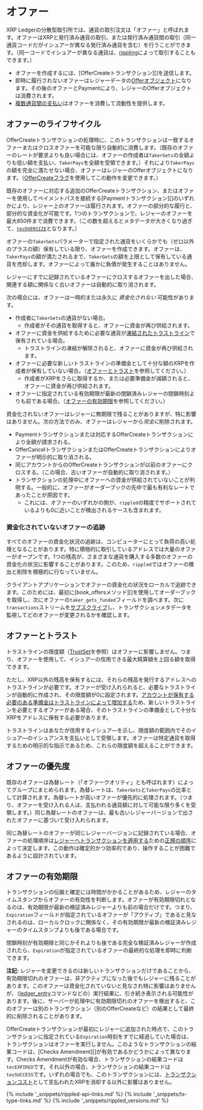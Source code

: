 # オファー

XRP Ledgerの分散型取引所では、通貨の取引注文は「オファー」と呼ばれます。オファーはXRPと発行済み通貨の取引、または発行済み通貨間の取引（同一通貨コードだがイシュアーが異なる発行済み通貨を含む）を行うことができます。（同一コードでイシュアーが異なる通貨は、[rippling](rippling.html)によって取引することもできます。）

- オファーを作成するには、[OfferCreateトランザクション][]を送信します。
- 即時に履行されないオファーはレジャーデータの[Offerオブジェクト](offer.html)になります。その後のオファーとPaymentにより、レジャーのOfferオブジェクトは消費されます。
- [複数通貨間の支払い](cross-currency-payments.html)はオファーを消費して流動性を提供します。


## オファーのライフサイクル

OfferCreateトランザクションの処理時に、このトランザクションは一致するオファーまたはクロスオファーを可能な限り自動的に消費します。（既存のオファーのレートが要求よりも良い場合には、オファーの作成者は`TakerGets`の全額よりも低い額を支払い、`TakerPays`を全額を受領できます。）それにより`TakerPays`の額を完全に満たせない場合、オファーはレジャーのOfferオブジェクトになります。（[OfferCreateフラグ](offercreate.html#offercreateフラグ)を使用してこの動作を変更できます。）

既存のオファーに対応する追加のOfferCreateトランザクション、またはオファーを使用してペイメントパスを接続する[Paymentトランザクション][]のいずれかにより、レジャー上のオファーは履行されます。オファーの部分的な履行と、部分的な資金化が可能です。1つのトランザクションで、レジャーのオファーを最大850件まで消費できます。（この数を超えるとメタデータが大きくなり過ぎて、[`tecOVERSIZE`](tec-codes.html)となります。）

オファーの`TakerGets`パラメーターで指定された通貨をいくらかでも（ゼロ以外のプラスの額）保有している限り、オファーを作成できます。オファーは、`TakerPays`の額が満たされるまで、`TakerGets`の額を上限として保有している通貨を売却します。オファーによって誰かに負債が発生することはありません。

レジャーにすでに記録されているオファーにクロスするオファーを出した場合、関連する額に関係なく古いオファーは自動的に取り消されます。

次の場合には、オファーは一時的または永久に _資金化されない_ 可能性があります。

* 作成者に`TakerGets`の通貨がない場合。
    * 作成者がその通貨を取得すると、オファーに資金が再び供給されます。
* オファーに資金を供給するために必要な通貨が[凍結されたトラストライン](freezes.html)で保有されている場合。
    * トラストラインの凍結が解除されると、オファーに資金が再び供給されます。
* オファーに必要な新しいトラストラインの準備金として十分な額のXRPを作成者が保有していない場合。（[オファーとトラスト](#オファーとトラスト)を参照してください。）
    * 作成者がXRPをさらに取得するか、または必要準備金が減額されると、オファーに資金が再び供給されます。
* オファーに指定されている有効期限が最新の閉鎖済みレジャーの閉鎖時刻よりも前である場合。（[オファーの有効期限](#オファーの有効期限)を参照してください。）

資金化されないオファーはレジャーに無期限で残ることがありますが、特に影響はありません。次の方法でのみ、オファーはレジャーから*完全に*削除されます。

* Paymentトランザクションまたは対応するOfferCreateトランザクションにより全額が請求される。
* OfferCancelトランザクションまたはOfferCreateトランザクションによりオファーが明示的に取り消される。
* 同じアカウントからのOfferCreateトランザクションが以前のオファーにクロスする。（この場合、古いオファーが自動的に取り消されます。）
* トランザクションの処理中にオファーへの資金が供給されていないことが判明する。一般的に、オファーがオーダーブックの先中で最も有利なレートであったことが原因です。
    * これには、オファーのいずれかの側が、`rippled`の精度でサポートされているよりも0に近いことが検出されるケースも含まれます。

### 資金化されていないオファーの追跡

すべてのオファーの資金化状況の追跡は、コンピューターにとって負荷の高い処理となることがあります。特に積極的に取引しているアドレスでは大量のオファーがオープンです。1つの残高が、さまざまな通貨を購入する多数のオファーの資金化の状況に影響することがあります。このため、`rippled`ではオファーの検出と削除を積極的に行なっていません。

クライアントアプリケーションでオファーの資金化の状況をローカルで追跡できます。このためには、最初に[book_offersメソッド][]を使用してオーダーブックを取得し、次にオファーの`taker_gets_funded`フィールドを調べます。次に`transactions`ストリームを[サブスクライブ](subscribe.html)し、トランザクションメタデータを監視してどのオファーが変更されるかを確認します。


## オファーとトラスト

トラストラインの限度額（[TrustSet](trustset.html)を参照）はオファーに影響しません。つまり、オファーを使用して、イシュアーの信用できる最大精算額を上回る額を取得できます。

ただし、XRP以外の残高を保有するには、それらの残高を発行するアドレスへのトラストラインが必要です。オファーが受け入れられると、必要なトラストラインが自動的に作成され、その限度額が0に設定されます。[アカウントが保有する必要のある準備金はトラストラインによって増加する](reserves.html)ため、新しいトラストラインを必要とするオファーがある場合、そのトラストラインの準備金として十分なXRPをアドレスに保有する必要があります。

トラストラインはあなたが信用するイシュア―を示し、限度額の範囲内でそのイシュア―のイシュアンスを支払いとして受領します。オファーは特定通貨を取得するための明示的な指示であるため、これらの限度額を超えることができます。


## オファーの優先度

既存のオファーは為替レート（「オファークオリティ」とも呼ばれます）によってグループにまとめられます。為替レートは、`TakerGets`と`TakerPays`の比率として計算されます。為替レートが高いオファーが優先的に処理されます。（つまり、オファーを受け入れる人は、支払われる通貨額に対して可能な限り多くを受領します。）同じ為替レートのオファーは、最も古いレジャーバージョンで出されたオファーに基づいて受け入れられます。

同じ為替レートのオファーが同じレジャーバージョンに記録されている場合、オファーの処理順序は[レジャーへトランザクションを適用する](https://github.com/ripple/rippled/blob/5425a90f160711e46b2c1f1c93d68e5941e4bfb6/src/ripple/app/consensus/LedgerConsensus.cpp#L1435-L1538 "Source: Applying transactions")ための[正規の順序](https://github.com/ripple/rippled/blob/release/src/ripple/app/misc/CanonicalTXSet.cpp "Source: Transaction ordering")によって決定します。この動作は確定的かつ効率的であり、操作することが困難であるように設計されています。


## オファーの有効期限

トランザクションの伝搬と確定には時間がかかることがあるため、レジャーのタイムスタンプからオファーの有効性を判断します。オファーが有効期限切れとなるのは、有効期限が最新の検証済みレジャーよりも前の場合だけです。つまり、`Expiration`フィールドが指定されているオファーが「アクティブ」であると見なされるのは、ローカルクロックに関係なく、その有効期限が最新の検証済みレジャーのタイムスタンプよりも後である場合です。

閉鎖時刻が有効期限と同じかそれよりも後である完全な検証済みレジャーが作成されたら、`Expiration`が指定されているオファーの最終的な処理を即時に判断できます。

**注記:** レジャーを変更できるのは新しいトランザクションだけであることから、有効期限切れのオファーは、非アクティブになった後でもレジャーに残ることがあります。このオファーは資金化されていないと見なされ特に影響はありませんが、（[ledger_entry](ledger_entry.html)コマンドなどの）実行結果に、引き続き表示される可能性があります。後に、サーバーが処理中に有効期限切れのオファーを検出すると、このオファーは別のトランザクション（別のOfferCreateなど）の結果として最終的に削除されることがあります。

OfferCreateトランザクションが最初にレジャーに追加された時点で、このトランザクションに指定されている`Expiration`時刻をすでに経過していた場合は、トランザクションはオファーを実行しません。このようなトランザクションの結果コードは、[Checks Amendment][]が有効であるかどうかによって異なります。Checks Amendmentが有効な場合、トランザクションの結果コードは`tecEXPIRED`です。それ以外の場合、トランザクションの結果コードは`tesSUCCESS`です。いずれの場合でも、このトランザクションには、[トランザクションコスト](transaction-cost.html)として支払われたXRPを消却する以外に影響はありません。


<!--{# common link defs #}-->
{% include '_snippets/rippled-api-links.md' %}
{% include '_snippets/tx-type-links.md' %}
{% include '_snippets/rippled_versions.md' %}
